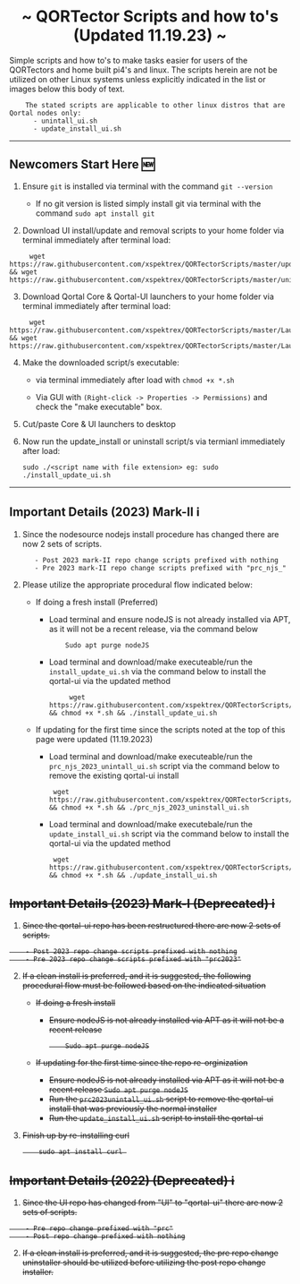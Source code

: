 
<h1 align="center">
~ QORTector Scripts and how to's (Updated 11.19.23) ~
</h1>

<p>
Simple scripts and how to's to make tasks easier for users of the QORTectors and home built pi4's and linux.
The scripts herein are not be utilized on other Linux systems unless explicitly indicated in the list or images below this body of text.
</p>

```
    The stated scripts are applicable to other linux distros that are Qortal nodes only:
      - unintall_ui.sh
      - update_install_ui.sh
```
---

## Newcomers Start Here 🆕

1. Ensure `git` is installed via terminal with the command `git --version`
    - If no git version is listed simply install git via terminal with the command `sudo apt install git`

3. Download UI install/update and removal scripts to your home folder via terminal immediately after terminal load:
```
     wget https://raw.githubusercontent.com/xspektrex/QORTectorScripts/master/update_install_ui.sh && wget https://raw.githubusercontent.com/xspektrex/QORTectorScripts/master/uninstall_ui.sh
```

3. Download Qortal Core & Qortal-UI launchers to your home folder via terminal immediately after terminal load:
```
     wget https://raw.githubusercontent.com/xspektrex/QORTectorScripts/master/Launch_Core.sh && wget https://raw.githubusercontent.com/xspektrex/QORTectorScripts/master/Launch_UI.sh
```

4. Make the downloaded script/s executable:

    - via terminal immediately after load with  `chmod +x *.sh`

    - Via GUI with  `(Right-click -> Properties -> Permissions)` and check the "make executable" box.

6. Cut/paste Core & UI launchers to desktop

7. Now run the update_install or uninstall script/s via termianl immediately after load:
   ```
   sudo ./<script name with file extension> eg: sudo ./install_update_ui.sh
   ```

---

## Important Details (2023) Mark-II ℹ️

1. Since the nodesource nodejs install procedure has changed there are now 2 sets of scripts.

    ```
       - Post 2023 mark-II repo change scripts prefixed with nothing
       - Pre 2023 mark-II repo change scripts prefixed with "prc_njs_"
    ```

3.  Please utilize the appropriate procedural flow indicated below:
    - If doing a fresh install (Preferred)
        - Load terminal and ensure nodeJS is not already installed via APT, as it will not be a recent release, via the command below
           ```
               Sudo apt purge nodeJS
           ```
       - Load terminal and download/make executeable/run the `install_update_ui.sh` via the command below to install the qortal-ui via the updated method
         ```
              wget https://raw.githubusercontent.com/xspektrex/QORTectorScripts/master/install_update_ui.sh && chmod +x *.sh && ./install_update_ui.sh
         ```
      
    - If updating for the first time since the scripts noted at the top of this page were updated (11.19.2023)
        - Load terminal and download/make executeable/run the `prc_njs_2023_unintall_ui.sh` script via the command below to remove the existing qortal-ui install
             ```
              wget https://raw.githubusercontent.com/xspektrex/QORTectorScripts/master/prc_njs_2023_uninstall_ui.sh && chmod +x *.sh && ./prc_njs_2023_uninstall_ui.sh
             ```
        - Load terminal and download/make executebale/run the `update_install_ui.sh` script via the command below to install the qortal-ui via the updated method
             ```
              wget https://raw.githubusercontent.com/xspektrex/QORTectorScripts/master/update_install_ui.sh && chmod +x *.sh && ./update_install_ui.sh
             ```

## <strike>Important Details (2023) Mark-I (Deprecated) ℹ️

1. Since the qortal-ui repo has been restructured there are now 2 sets of scripts.

```
    - Post 2023 repo change scripts prefixed with nothing
    - Pre 2023 repo change scripts prefixed with "prc2023"
```

2.  If a clean install is preferred, and it is suggested, the following procedural flow must be followed based on the indicated situation
    - If doing a fresh install 
        - Ensure nodeJS is not already installed via APT as it will not be a recent release
           ```
               Sudo apt purge nodeJS
           ```
      
    - If updating for the first time since the repo re-orginization
        - Ensure nodeJS is not already installed via APT as it will not be a recent release
              ```
                Sudo apt purge nodeJS
              ```
        - Run the `prc2023unintall_ui.sh` script to remove the qortal-ui install that was previously the normal installer
        - Run the `update_install_ui.sh` script to install the qortal-ui
        
3. Finish up by re-installing curl
   
           sudo apt install curl 


    
## Important Details (2022) (Deprecated) ℹ️

1. Since the UI repo has changed from "UI" to "qortal-ui" there are now 2 sets of scripts.

```
    - Pre repo change prefixed with "prc"
    - Post repo change prefixed with nothing
```
    
2.  If a clean install is preferred, and it is suggested, the pre repo change uninstaller should be utilized before utilizing the post repo change installer.

